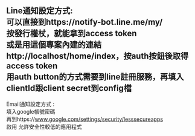Line通知設定方式:  
可以直接到https://notify-bot.line.me/my/  
按發行權杖，就能拿到access token  
或是用這個專案內建的連結 http://localhost/home/index，按auth按鈕後取得access token  
用auth button的方式需要到line註冊服務，再填入clientId跟client secret到config檔  
-----
Email通知設定方式 :  
填入google帳號密碼  
再到https://www.google.com/settings/security/lesssecureapps  
啟用 允許安全性較低的應用程式 